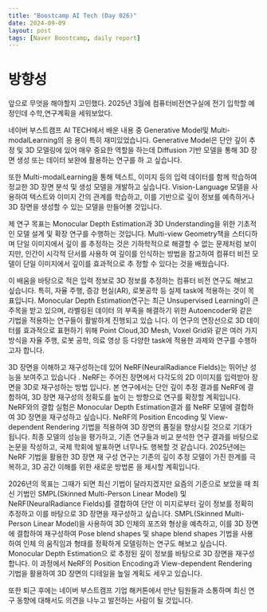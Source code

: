 ```yaml
---
title: "Boostcamp AI Tech (Day 026)"
date: 2024-09-09
layout: post
tags: [Naver Boostcamp, daily report]
---
```


# 방향성
앞으로 무엇을 해야할지 고민했다.
2025년 3월에 컴퓨터비전연구실에 전기 입학할 예정인데 수학,연구계획을 세워보았다.

네이버 부스트캠프 AI TECH에서 배운 내용 중 Generative Model및 Multi-modalLearning의 응
용이 특히 재미있었습니다. Generative Model은 단안 깊이 추정 및 3D 모델링에 있어 매우 중요한 
역할을 하는데 Diffusion 기반 모델을 통해 3D 장면 생성 또는 데이터 보완에 활용하는 연구를 하
고 싶습니다.

또한 Multi-modalLearning을 통해 텍스트, 이미지 등의 입력 데이터를 함께 학습하여 정교한 3D
장면 분석 및 생성 모델을 개발하고 싶습니다. Vision-Language 모델을 사용하여 텍스트와 이미지 
간의 관계를 학습하고, 이를 기반으로 깊이 정보를 예측하거나 3D 장면을 생성할 수 있는 모델을 
만들어볼 것입니다.

제 연구 목표는 Monocular Depth Estimation과 3D Understanding을 위한 기초적인 모델 설계 
및 확장 연구를 수행하는 것입니다. Multi-view Geometry책을 스터디하며  단일 이미지에서 깊이
를 추정하는 것은 기하학적으로 해결할 수 없는 문제처럼 보이지만, 인간이 시각적 단서를 사용하
여 깊이를 인식하는 방법을 참고하여 컴퓨터 비전 모델이 단일 이미지에서 깊이를 효과적으로 추
정할 수 있다는 것을 배웠습니다.

이 배움을 바탕으로 적은 입력 정보로 3D 정보를 추정하는 컴퓨터 비전 연구도 해보고 싶습니다.
특히, 자율 주행, 증강 현실(AR), 로봇공학 등 실제 task에 적용하는 것이 목표입니다. Monocular
Depth Estimation연구는 최근 Unsupervised Learning이 큰 주목을 받고 있으며, 라벨링된 데이터
의 부족을 해결하기 위한 Autoencoder와 같은 기법을 적용하는 연구들이 활발하게 진행되고 있습
니다. 이 연구의 연장선으로 3D 데이터를 효과적으로 표현하기 위해 Point Cloud,3D Mesh, Voxel
Grid와 같은 여러 가지 방식을 자율 주행, 로봇 공학, 의료 영상 등 다양한 task에 적용한 과제와 
연구를 수행하고자 합니다.

3D 장면을 이해하고 재구성하는데 있어 NeRF(NeuralRadiance Fields)는 뛰어난 성능을 보여주고 
있습니다 . NeRF는 주어진 장면에서 다각도의 2D 이미지를 입력받아 장면을 3D로 재구성하는 방법
입니다. 본 연구에서는 단안 깊이 추정 결과를 NeRF에 결합하여, 3D 장면 재구성의 정확도를 높이
는 방향으로 연구를 확장할 계획입니다. NeRF와의 결합 실험은 Monocular Depth Estimation결과
를  NeRF 모델에  결합하여  3D 장면을  재구성하고  싶습니다. NeRF의  Position Encoding 및 
View-dependent Rendering 기법을 적용하여 3D 장면의 품질을 향상시킬 것으로 기대가 됩니다.
최종 모델의 성능을 평가하고, 기존 연구들과 비교 분석한 연구 결과를 바탕으로 논문을 작성하고,
국제 학회에 발표하면 너무나도 행복할 것 같습니다. 2025년에는 NeRF 기법을 활용한 3D 장면 재
구성 연구는 기존의 깊이 추정 모델이 가진 한계를 극복하고, 3D 공간 이해를 위한 새로운 방법론
을 제시할 계획입니다.

2026년의 목표는 그때가 되면 최신 기법이 달라지겠지만 요즘의 기준으로 보았을 때 최신 기법인 
SMPL(Skinned Multi-Person Linear Model) 및 NeRF(NeuralRadiance Fields)를 결합하여 단안 이
미지로부터  깊이  정보를  정확히  추정하고  이를  바탕으로  3D 장면을  재구성하고  싶습니다.
SMPL(Skinned Multi-Person Linear Model)을 사용하여 3D 인체의 포즈와 형상을 예측하고, 이를 
3D 장면에 결합하여 재구성하여 Pose blend shapes 및 shape blend shapes 기법을 사용하여 인체
의 움직임과 형태를 정확하게 모델링하는 연구도 해보고 싶습니다. Monocular Depth Estimation으
로  추정된  깊이  정보를  바탕으로  3D 장면을  재구성합니다. 이  과정에서  NeRF의  Position
Encoding과 View-dependent Rendering 기법을 활용하여 3D 장면의 디테일을 높일 계획도 세우고 
있습니다.

또한 퇴근 후에는 네이버 부스트캠프 기업 해커톤에서 만난 팀원들과 소통하며 최신 연구 동향에 
대해서도 의견을 나누고 발전하는 사람이 될 것입니다.
